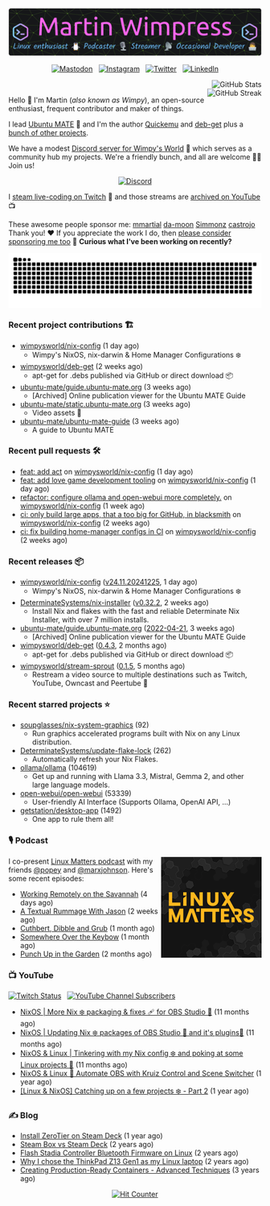 <p align="center">
  <a href="https://wimpysworld.com" target="_blank"><img src="https://raw.githubusercontent.com/flexiondotorg/flexiondotorg/main/.github/github-header-image.png"></a>
</p>
<p align="center">
  &nbsp;<a href="https://fosstodon.org/@wimpy" target="_blank"><img alt="Mastodon" src="https://img.shields.io/badge/Mastodon-6468fa?style=for-the-badge&logo=mastodon&logoColor=%23ffffff"></a>&nbsp;
  &nbsp;<a href="https://www.instagram.com/wimpysworld/" target="_blank"><img alt="Instagram" src="https://img.shields.io/badge/instagram-d3175c?style=for-the-badge&logo=instagram&logoColor=%23ffffff"></a>&nbsp;
  &nbsp;<a href="https://twitter.com/m_wimpress" target="_blank"><img alt="Twitter" src="https://img.shields.io/badge/Twitter-303030?style=for-the-badge&logo=x&logoColor=%23ffffff"></a>&nbsp;
  &nbsp;<a href="https://www.linkedin.com/in/martinwimpress/" target="_blank"><img alt="LinkedIn" src="https://img.shields.io/badge/LinkedIn-1667be?style=for-the-badge&logo=linkedin&logoColor=%23ffffff"></a>&nbsp;
</p>
<a href="https://github.com/flexiondotorg" target="_blank"><img align="right" src="https://github-readme-stats.vercel.app/api?username=flexiondotorg&show_icons=true&show=reviews,discussions_started,discussions_answered,prs_merged&include_all_commits=true&bg_color=0E1117&title_color=fa66ed&icon_color=6bbbfa&text_color=c5c8c6&ring_color=98ed3f&border_radius=8" alt="GitHub Stats"></a>
<br />
<a href="https://github.com/flexiondotorg" target="_blank"><img align="right" src="https://streak-stats.demolab.com?user=flexiondotorg&theme=cobalt&border_radius=8&date_format=j%20M%5B%20Y%5D&mode=daily&card_width=465&hide_total_contributions=true" alt="GitHub Streak" /></a>

Hello 👋 I'm Martin (*also known as Wimpy*), an open-source enthusiast, frequent contributor and maker of things.

I lead [Ubuntu MATE](https://ubuntu-mate.org) 🧉 and I'm the author [Quickemu](https://github.com/quickemu-project)
and [deb-get](https://github.com/wimpysworld/deb-get) plus a [bunch of other projects](https://wimpysworld.com/projects/).

We have a modest [Discord server for Wimpy's World](https://wimpysworld.io/discord) 💬 which serves as a community hub my projects.
We're a friendly bunch, and all are welcome 🏳️‍🌈 Join us!

<div align="center"><a href="https://wimpysworld.io/discord" target="_blank"><img alt="Discord" src="https://img.shields.io/discord/712850672223125565?style=for-the-badge&logo=discord&logoColor=%23ffffff&label=Discord&labelColor=%234253e8&color=%23e4e2e2"></a></div>

I [steam live-coding on Twitch](https://twitch.tv/WimpysWorld) 📡 and those streams are [archived on YouTube](https://youtube.com/WimpysWorld) 📺️

These awesome people sponsor me: [mmartial](https://github.com/mmartial) [da-moon](https://github.com/da-moon) [Simmonz](https://github.com/Simmonz) [castrojo](https://github.com/castrojo)  Thank you! ❤️
If you appreciate the work I do, then [please consider sponsoring me too](https://github.com/sponsors/flexiondotorg) 🤑 **Curious what I've been working on recently?**
<div align="center">
  <img align="center" alt="GitHub Contribution Snake" src="https://raw.githubusercontent.com/flexiondotorg/flexiondotorg/snake/github-contribution-grid-snake-dark.svg">
</div>

### Recent project contributions 🏗️


- [wimpysworld/nix-config](https://github.com/wimpysworld/nix-config) (1 day ago)
  - Wimpy&#39;s NixOS, nix-darwin  &amp; Home Manager Configurations ❄️
- [wimpysworld/deb-get](https://github.com/wimpysworld/deb-get) (2 weeks ago)
  - apt-get for .debs published via GitHub or direct download 📦
- [ubuntu-mate/guide.ubuntu-mate.org](https://github.com/ubuntu-mate/guide.ubuntu-mate.org) (3 weeks ago)
  - [Archived] Online publication viewer for the Ubuntu MATE Guide
- [ubuntu-mate/static.ubuntu-mate.org](https://github.com/ubuntu-mate/static.ubuntu-mate.org) (3 weeks ago)
  - Video assets 📼
- [ubuntu-mate/ubuntu-mate-guide](https://github.com/ubuntu-mate/ubuntu-mate-guide) (3 weeks ago)
  - A guide to Ubuntu MATE

### Recent pull requests 🛠️


- [feat: add act](https://github.com/wimpysworld/nix-config/pull/416) on [wimpysworld/nix-config](https://github.com/wimpysworld/nix-config) (1 day ago)
- [feat: add love game development tooling](https://github.com/wimpysworld/nix-config/pull/415) on [wimpysworld/nix-config](https://github.com/wimpysworld/nix-config) (1 day ago)
- [refactor: configure ollama and open-webui more completely.](https://github.com/wimpysworld/nix-config/pull/411) on [wimpysworld/nix-config](https://github.com/wimpysworld/nix-config) (1 week ago)
- [ci: only build large apps, that a too big for GitHub, in blacksmith](https://github.com/wimpysworld/nix-config/pull/409) on [wimpysworld/nix-config](https://github.com/wimpysworld/nix-config) (2 weeks ago)
- [ci: fix building home-manager configs in CI](https://github.com/wimpysworld/nix-config/pull/408) on [wimpysworld/nix-config](https://github.com/wimpysworld/nix-config) (2 weeks ago)

### Recent releases 📦️


- [wimpysworld/nix-config](https://github.com/wimpysworld/nix-config) ([v24.11.20241225](https://github.com/wimpysworld/nix-config/releases/tag/v24.11.20241225), 1 day ago)
  - Wimpy&#39;s NixOS, nix-darwin  &amp; Home Manager Configurations ❄️
- [DeterminateSystems/nix-installer](https://github.com/DeterminateSystems/nix-installer) ([v0.32.2](https://github.com/DeterminateSystems/nix-installer/releases/tag/v0.32.2), 2 weeks ago)
  - Install Nix and flakes with the fast and reliable Determinate Nix Installer, with over 7 million installs.
- [ubuntu-mate/guide.ubuntu-mate.org](https://github.com/ubuntu-mate/guide.ubuntu-mate.org) ([2022-04-21](https://github.com/ubuntu-mate/guide.ubuntu-mate.org/releases/tag/2022-04-21), 3 weeks ago)
  - [Archived] Online publication viewer for the Ubuntu MATE Guide
- [wimpysworld/deb-get](https://github.com/wimpysworld/deb-get) ([0.4.3](https://github.com/wimpysworld/deb-get/releases/tag/0.4.3), 2 months ago)
  - apt-get for .debs published via GitHub or direct download 📦
- [wimpysworld/stream-sprout](https://github.com/wimpysworld/stream-sprout) ([0.1.5](https://github.com/wimpysworld/stream-sprout/releases/tag/0.1.5), 5 months ago)
  - Restream a video source to multiple destinations such as Twitch, YouTube, Owncast and Peertube 📡

### Recent starred projects ⭐️


- [soupglasses/nix-system-graphics](https://github.com/soupglasses/nix-system-graphics) (92)
  - Run graphics accelerated programs built with Nix on any Linux distribution.
- [DeterminateSystems/update-flake-lock](https://github.com/DeterminateSystems/update-flake-lock) (262)
  - Automatically refresh your Nix Flakes.
- [ollama/ollama](https://github.com/ollama/ollama) (104619)
  - Get up and running with Llama 3.3, Mistral, Gemma 2, and other large language models.
- [open-webui/open-webui](https://github.com/open-webui/open-webui) (53339)
  - User-friendly AI Interface (Supports Ollama, OpenAI API, ...)
- [getstation/desktop-app](https://github.com/getstation/desktop-app) (1492)
  - One app to rule them all!

### 🎙️ Podcast
<img align="right" src="https://raw.githubusercontent.com/flexiondotorg/flexiondotorg/main/.github/linuxmatters.png" alt="Linux Matters Podcast" width="200" height="200">

I co-present [Linux Matters podcast](https://linuxmatters.sh) with my friends [@popey](https://github.com/popey) and [@marxjohnson](https://github.com/marxjohnson).
Here's some recent episodes:

- [Working Remotely on the Savannah](https://linuxmatters.sh/45/) (4 days ago)
- [A Textual Rummage With Jason](https://linuxmatters.sh/44/) (2 weeks ago)
- [Cuthbert, Dibble and Grub](https://linuxmatters.sh/43/) (1 month ago)
- [Somewhere Over the Keybow](https://linuxmatters.sh/42/) (1 month ago)
- [Punch Up in the Garden](https://linuxmatters.sh/41/) (2 months ago)

### 📺️ YouTube
<a href="https://twitch.tv/WimpysWorld" target="_blank"><img alt="Twitch Status" src="https://img.shields.io/twitch/status/WimpysWorld?style=for-the-badge&logo=twitch&logoColor=ffffff&label=Twitch&labelColor=%23904ef9&color=%23e4e2e2"></a>&nbsp;&nbsp;
<a href="https://youtube.com/WimpysWorld" target="_blank"><img alt="YouTube Channel Subscribers" src="https://img.shields.io/youtube/channel/subscribers/UChpYmMp7EFaxuogUX1eAqyw?style=for-the-badge&logo=youtube&logoColor=ffffff&label=YouTube&labelColor=%23fb1b20&color=%23e4e2e2"></a>

- [NixOS | More Nix ❄️ packaging &amp; fixes 🩹 for OBS Studio 📡](https://www.youtube.com/watch?v=VqNaOOm7Dhw) (11 months ago)
- [NixOS | Updating Nix ❄️ packages of OBS Studio 📡 and it&#39;s plugins🔌](https://www.youtube.com/watch?v=phgOv_UCbMM) (11 months ago)
- [NixOS &amp; Linux | Tinkering with my Nix config ❄️ and poking at some Linux projects 🐧](https://www.youtube.com/watch?v=biVQ_-v8oEo) (11 months ago)
- [NixOS &amp; Linux 🐧 Automate OBS with Kruiz Control and Scene Switcher](https://www.youtube.com/watch?v=BSITslJbMGA) (1 year ago)
- [[Linux &amp; NixOS] Catching up on a few projects ❄️ - Part 2](https://www.youtube.com/watch?v=IpiuKvqHU-c) (1 year ago)

### ✍️ Blog

- [Install ZeroTier on Steam Deck](https://wimpysworld.com/posts/install-zerotier-on-steamdeck/) (1 year ago)
- [Steam Box vs Steam Deck](https://wimpysworld.com/posts/steambox-vs-steamdeck/) (2 years ago)
- [Flash Stadia Controller Bluetooth Firmware on Linux](https://wimpysworld.com/posts/flash-stadia-controller-bluetooth-firmware-on-linux/) (2 years ago)
- [Why I chose the ThinkPad Z13 Gen1 as my Linux laptop](https://wimpysworld.com/posts/why-i-chose-the-thinkpad-z13-as-my-linux-laptop/) (2 years ago)
- [Creating Production-Ready Containers - Advanced Techniques](https://wimpysworld.com/posts/creating-production-ready-containers-advanced-techniques/) (3 years ago)

<p align="center">
  <a href="https://github.com/flexiondotorg/flexiondotorg" target="_blank"><img alt="Hit Counter" src="https://img.shields.io/endpoint?url=https%3A%2F%2Fhits.dwyl.com%2Fflexiondotorg%2Fflexiondotorg.json&style=flat-square&logo=github&logoColor=ffffff&label=Visitors&labelColor=%23f76ce9&color=%236fbbf6">
</p>
